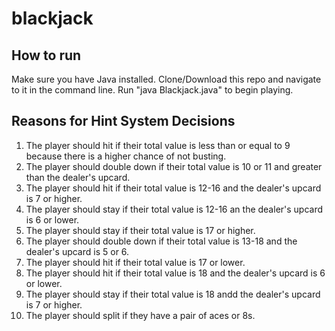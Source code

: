 # blackjack
## How to run
Make sure you have Java installed. Clone/Download this repo and navigate to it in the command line. Run "java Blackjack.java" to begin playing.

## Reasons for Hint System Decisions
1. The player should hit if their total value is less than or equal to 9 because there is a higher chance of not busting.
2. The player should double down if their total value is 10 or 11 and greater than the dealer's upcard.
3. The player should hit if their total value is 12-16 and the dealer's upcard is 7 or higher.
4. The player should stay if their total value is 12-16 an the dealer's upcard is 6 or lower.
5. The player should stay if their total value is 17 or higher.
6. The player should double down if their total value is 13-18 and the dealer's upcard is 5 or 6.
7. The player should hit if their total value is 17 or lower.
8. The player should hit if their total value is 18 and the dealer's upcard is 6 or lower.
9. The player should stay if their total value is 18 andd the dealer's upcard is 7 or higher.
10. The player should split if they have a pair of aces or 8s.